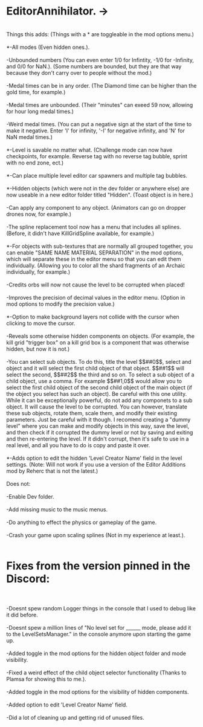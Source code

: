 # EditorAnnihilator. ->
<br/>
Things this adds:  (Things with a * are toggleable in the mod options menu.)<br/>
<br/>
*-All modes (Even hidden ones.).<br/>
<br/>
-Unbounded numbers (You can even enter 1/0 for Infintity, -1/0 for -Infinity, and 0/0 for NaN.). (Some numbers are bounded, but they are that way because they don't carry over to people without the mod.)<br/>
<br/>
-Medal times can be in any order. (The Diamond time can be higher than the gold time, for example.)<br/>
<br/>
-Medal times are unbounded. (Their "minutes" can exeed 59 now, allowing for hour long medal times.)<br/>
<br/>
-Weird medal times. (You can put a negative sign at the start of the time to make it negative. Enter 'I' for infinity, '-I' for negative infinity, and 'N' for NaN medal times.)<br/>
<br/>
*-Level is savable no matter what. (Challenge mode can now have checkpoints, for example. Reverse tag with no reverse tag bubble, sprint with no end zone, ect.)<br/>
<br/>
*-Can place multiple level editor car spawners and multiple tag bubbles.<br/>
<br/>*-Hidden objects (which were not in the dev folder or anywhere else) are now useable in a new editor folder titled "Hidden". (Toast object is in here.)<br/>
<br/>-Can apply any component to any object. (Animators can go on dropper drones now, for example.)<br/>
<br/>-The spline replacement tool now has a menu that includes all splines. (Before, it didn't have KillGridSpline available, for example.)<br/>
<br/>*-For objects with sub-textures that are normally all grouped together, you can enable "SAME NAME MATERIAL SEPARATION" in the mod options, which will separate these in the editor menu so that you can edit them individually. (Allowing you to color all the shard fragments of an Archaic individually, for example.)<br/>
<br/>-Credits orbs will now not cause the level to be corrupted when placed!<br/>
<br/>-Improves the precision of decimal values in the editor menu. (Option in mod options to modify the precision value.)<br/>
<br/>*-Option to make background layers not collide with the cursor when clicking to move the cursor.<br/>
<br/>-Reveals some otherwise hidden components on objects. (For example, the kill grid "trigger box" on a kill grid box is a component that was otherwise hidden, but now it is not.)<br/>
<br/>-You can select sub objects. To do this, title the level $$##0$$, select and object and it will select the first child object of that object. $$##1$$ will select the second, $$##2$$ the third and so on. To select a sub object of a child object, use a comma. For example $$##1,0$$ would allow you to select the first child object of the second child object of the main object (if the object you select has such an object). Be careful with this one utility. While it can be exceptionally powerful, do not add any componets to a sub object. It will cause the level to be corrupted. You can however, translate these sub objects, rotate them, scale them, and modify their existing parameters. Just be careful with it though. I recomend creating a "dummy level" where you can make and modify objects in this way, save the level, and then check if it corrupted the dummy level or not by saving and exiting and then re-entering the level. If it didn't corrupt, then it's safe to use in a real level, and all you have to do is copy and paste it over.<br/>
<br/>*-Adds option to edit the hidden 'Level Creator Name' field in the level settings. (Note: Will not work if you use a version of the Editor Additions mod by Reherc that is not the latest.)<br/>
<br/>
Does not:<br/>
<br/>-Enable Dev folder.<br/>
<br/>-Add missing music to the music menus.<br/>
<br/>-Do anything to effect the physics or gameplay of the game.<br/>
<br/>-Crash your game upon scaling splines (Not in my experience at least.).<br/>
<br/>

# Fixes from the version pinned in the Discord:
<br/>
<br/>-Doesnt spew random Logger things in the console that I used to debug like it did before.<br/>
<br/>-Doesnt spew a million lines of "No level set for ______ mode, please add it to the LevelSetsManager." in the console anymore upon starting the game up.<br/>
<br/>-Added toggle in the mod options for the hidden object folder and mode visibility.<br/>
<br/>-Fixed a weird effect of the child object selector functionality (Thanks to Plamsa for showing this to me.).<br/>
<br/>-Added toggle in the mod options for the visibility of hidden components.<br/>
<br/>-Added option to edit 'Level Creator Name' field.<br/>
<br/>-Did a lot of cleaning up and getting rid of unused files.<br/>

